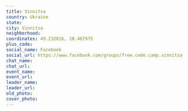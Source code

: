 ```yaml
---
title: Vinnitsa
country: Ukraine
state: 
city: Vinnitsa
neighborhood: 
coordinates: 49.232016, 28.467975
plus_code:
social_name: Facebook
social_url: https://www.facebook.com/groups/free.code.camp.vinnitsa
chat_name:
chat_url:
event_name:
event_url:
leader_name:
leader_url:
old_photo: 
cover_photo:
---
```

